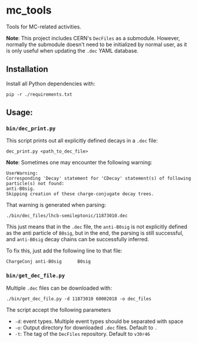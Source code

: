 # mc_tools
Tools for MC-related activities.

**Note**: This project includes CERN's `DecFiles` as a submodule. However,
normally the submodule doesn't need to be initialized by normal user, as it is
only useful when updating the `.dec` YAML database.


## Installation
Install all Python dependencies with:
```
pip -r ./requirements.txt
```


## Usage:
### `bin/dec_print.py`
This script prints out all explicitly defined decays in a `.dec` file:
```
dec_print.py <path_to_dec_file>
```

**Note**: Sometimes one may encounter the following warning:
```
UserWarning:
Corresponding 'Decay' statement for 'CDecay' statement(s) of following particle(s) not found:
anti-B0sig.
Skipping creation of these charge-conjugate decay trees.
```

That warning is generated when parsing:
```
./bin/dec_files/lhcb-semileptonic/11873010.dec
```

This just means that in the `.dec` file, the `anti-B0sig` is not explicitly
defined as the anti particle of `B0sig`, but in the end, the parsing is still
successful, and `anti-B0sig` decay chains can be successfully inferred.

To fix this, just add the following line to that file:
```
ChargeConj anti-B0sig      B0sig
```

### `bin/get_dec_file.py`
Multiple `.dec` files can be downloaded with:
```
./bin/get_dec_file.py -d 11873010 60002018 -o dec_files
```

The script accept the following parameters

- `-d`: event types. Multiple event types should be separated with space
- `-o`: Output directory for downloaded `.dec` files. Default to `.`
- `-t`: The tag of the `DecFiles` repository. Default to `v30r46`
